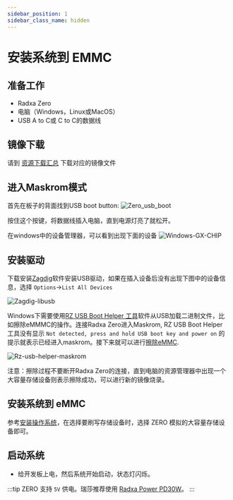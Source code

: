 ```yaml
---
sidebar_position: 1
sidebar_class_name: hidden
---
```


# 安装系统到 EMMC

## 准备工作

- Radxa Zero
- 电脑（Windows，Linux或MacOS）
- USB A to C或 C to C的数据线

## 镜像下载

请到 [资源下载汇总](/rock5/rock5b/getting-started/download.md) 下载对应的镜像文件

## 进入Maskrom模式

首先在板子的背面找到USB boot button:
![Zero_usb_boot](/img/zero/zero/Zero_usb_boot.webp)

按住这个按键，将数据线插入电脑，直到电源灯亮了就松开。

在windows中的设备管理器，可以看到出现下面的设备
![Windows-GX-CHIP](/img/zero/zero/Windows-GX-CHIP.webp)

## 安装驱动

下载安装[Zagdig](https://zadig.akeo.ie/)软件安装USB驱动，如果在插入设备后没有出现下图中的设备信息，选择 `Options`->`List All Devices`

![Zagdig-libusb](/img/zero/zero/Zagdig-libusb.webp)

Windows下需要使用[RZ USB Boot Helper 工具](https://dl.radxa.com/zero/tools/windows/RZ_USB_Boot_Helper_V1.0.0.zip)软件从USB加载二进制文件，比如擦除eMMMC的操作。连接Radxa Zero进入Maskrom, RZ USB Boot Helper 工具没有显示 `Not detected, press and hold USB boot key and power on` 的提示就表示已经进入maskrom。接下来就可以进行[擦除eMMC](erase-emmc).

![Rz-usb-helper-maskrom](/img/zero/zero/Rz-usb-helper-maskrom.webp)

注意：擦除过程不要断开Radxa Zero的连接，直到电脑的资源管理器中出现一个大容量存储设备则表示擦除成功，可以进行新的镜像烧录。

## 安装系统到 eMMC

参考[安装操作系统](../getting-started/install-os#安装系统)，在选择要刷写存储设备时，选择 ZERO 模拟的大容量存储设备即可。

## 启动系统

- 给开发板上电，然后系统开始启动，状态灯闪烁。

:::tip
ZERO 支持 `5V` 供电。瑞莎推荐使用 [Radxa Power PD30W](../accessories/pd-30w)。
:::
